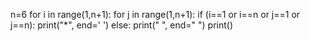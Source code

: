 n=6
for i in range(1,n+1):
    for j in range(1,n+1):
        if (i==1 or i==n or j==1 or j==n):
            print("*", end=' ')
        else:
            print(" ", end=" ")
    print()
